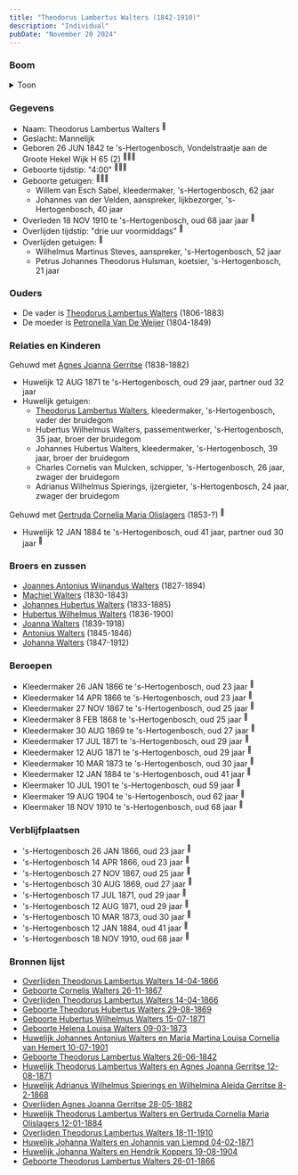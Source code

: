 ```yaml
---
title: "Theodorus Lambertus Walters (1842-1910)"
description: "Individual"
pubDate: "November 20 2024"
---
```


### Boom
<details><summary>Toon</summary>

![test](https://www.plantuml.com/plantuml/svg/dPJVRzem4CVV_LUSseS-8UKN412Y1GhTghQWZRRQ4tAIM_0mDhADAbJnl-y2AI2D5RQN93hV-JxV-zgviOuRjvnBPcT2BRZXSqXuEikDNggifwKsu0nNbfPGEJOL6K8gJ2fn-utpXLl17ES96hiDMOS6jLija1ticafkBRmp0EXgaw4PJqKwKsXjgpNdGhNR4B8rOrSmshIoR5jnCPwYphHPMdZWHHT7NwzSKXDx0Tp2Ly_puXZWiXyEgeCkjNZ_AL1cQsWr4vwi9ebsJcAp3NuTllT7uCTU3QuFikniAUM4gsoI6crjeecgI6_0i3Ucz3Y4ArlvGgrrZYhHDfqIQOatGcUeG4eEBrp1BS8hYbzezcmDOXjq-s4__8GjYCfcNdGMMnMUXY-K7ZK-OMirtp3BXCgB2h-i26eRj06X1Gsub2AVkXNnwpV2MxDod9LAcS5A3Vj0MKa1MlAzEli7foWTTdwVTYoemVtpKo4p-5FcwI75MyaDtpisf0_iJaxfSA-vKXpkq1ZXBEw0_Tevzb6hstwFNc7y7w1138-T7yL9EoBpk9i1T9xlgABkxzmCZxjPZBmqBzouMKZQ1pvs9-7EB3CEFMteE0iEZzpGSoY5bJm_z93kqJadEYHHtmYnUkJwd1p9DTs2loc_xnH78evsoYFlbFB8OoNvFi1kK6Nqw_iD)
</details>

### Gegevens
- Naam: Theodorus Lambertus Walters <sup><a href="../s00141/" style="text-decoration:none" title="Geboorte Theodorus Lambertus Walters 26-06-1842">:link:</a></sup>
- Geslacht: Mannelijk
- Geboren 26 JUN 1842 te 's-Hertogenbosch, Vondelstraatje aan de Groote Hekel Wijk H 65 (2) <sup><a href="../s00141/" style="text-decoration:none" title="Geboorte Theodorus Lambertus Walters 26-06-1842">:link:</a><a href="../s00153/" style="text-decoration:none" title="Huwelijk Theodorus Lambertus Walters en Agnes Joanna Gerritse 12-08-1871">:link:</a><a href="../s00157/" style="text-decoration:none" title="Huwelijk Theodorus Lambertus Walters en Gertruda Cornelia Maria Olislagers 12-01-1884">:link:</a></sup>
- Geboorte tijdstip: "4:00" <sup><a href="../s00141/" style="text-decoration:none" title="Geboorte Theodorus Lambertus Walters 26-06-1842">:link:</a><a href="../s00153/" style="text-decoration:none" title="Huwelijk Theodorus Lambertus Walters en Agnes Joanna Gerritse 12-08-1871">:link:</a><a href="../s00157/" style="text-decoration:none" title="Huwelijk Theodorus Lambertus Walters en Gertruda Cornelia Maria Olislagers 12-01-1884">:link:</a></sup>
- Geboorte getuigen: <sup><a href="../s00141/" style="text-decoration:none" title="Geboorte Theodorus Lambertus Walters 26-06-1842">:link:</a><a href="../s00153/" style="text-decoration:none" title="Huwelijk Theodorus Lambertus Walters en Agnes Joanna Gerritse 12-08-1871">:link:</a><a href="../s00157/" style="text-decoration:none" title="Huwelijk Theodorus Lambertus Walters en Gertruda Cornelia Maria Olislagers 12-01-1884">:link:</a></sup>
  - Willem van Esch Sabel, kleedermaker, \'s-Hertogenbosch, 62 jaar
  - Johannes van der Velden, aanspreker, lijkbezorger, \'s-Hertogenbosch, 40 jaar
- Overleden 18 NOV 1910 te 's-Hertogenbosch, oud 68 jaar jaar <sup><a href="../s00160/" style="text-decoration:none" title="Overlijden Theodorus Lambertus Walters 18-11-1910">:link:</a></sup>
- Overlijden tijdstip: "drie uur voormiddags" <sup><a href="../s00160/" style="text-decoration:none" title="Overlijden Theodorus Lambertus Walters 18-11-1910">:link:</a></sup>
- Overlijden getuigen: <sup><a href="../s00160/" style="text-decoration:none" title="Overlijden Theodorus Lambertus Walters 18-11-1910">:link:</a></sup>
  - Wilhelmus Martinus Steves, aanspreker, \'s-Hertogenbosch, 52 jaar
  - Petrus Johannes Theodorus Hulsman, koetsier, \'s-Hertogenbosch, 21 jaar

### Ouders
- De vader is [Theodorus Lambertus Walters](../i00088/) (1806-1883)
- De moeder is [Petronella Van De Weijer](../i00089/) (1804-1849)

### Relaties en Kinderen

Gehuwd met [Agnes Joanna Gerritse](../i00116/) (1838-1882) 
- Huwelijk 12 AUG 1871 te 's-Hertogenbosch, oud 29 jaar, partner oud 32 jaar 
- Huwelijk getuigen:  
  - [Theodorus Lambertus Walters](../i00088/), kleedermaker, \'s-Hertogenbosch, vader der bruidegom
  - Hubertus Wilhelmus Walters, passementwerker, \'s-Hertogenbosch, 35 jaar, broer der bruidegom
  - Johannes Hubertus Walters, kleedermaker, \'s-Hertogenbosch, 39 jaar, broer der bruidegom
  - Charles Cornelis van Mulcken, schipper, \'s-Hertogenbosch, 26 jaar, zwager der bruidegom
  - Adrianus Wilhelmus Spierings, ijzergieter, \'s-Hertogenbosch, 24 jaar, zwager der bruidegom

Gehuwd met [Gertruda Cornelia Maria Olislagers](../i00117/) (1853-?) <sup><a href="../s00157/" style="text-decoration:none" title="Huwelijk Theodorus Lambertus Walters en Gertruda Cornelia Maria Olislagers 12-01-1884">:link:</a></sup>
- Huwelijk 12 JAN 1884 te 's-Hertogenbosch, oud 41 jaar, partner oud 30 jaar <sup><a href="../s00157/" style="text-decoration:none" title="Huwelijk Theodorus Lambertus Walters en Gertruda Cornelia Maria Olislagers 12-01-1884">:link:</a></sup>

### Broers en zussen
- [Joannes Antonius Wijnandus Walters](../i00103/) (1827-1894)
- [Machiel Walters](../i00104/) (1830-1843)
- [Johannes Hubertus Walters](../i00079/) (1833-1885)
- [Hubertus Wilhelmus Walters](../i00105/) (1836-1900)
- [Joanna Walters](../i00106/) (1839-1918)
- [Antonius Walters](../i00108/) (1845-1846)
- [Johanna Walters](../i00109/) (1847-1912)

### Beroepen
- Kleedermaker 26 JAN 1866 te 's-Hertogenbosch, oud 23 jaar <sup><a href="../s00119/" style="text-decoration:none" title="Geboorte Theodorus Lambertus Walters 26-01-1866">:link:</a></sup>
- Kleedermaker 14 APR 1866 te 's-Hertogenbosch, oud 23 jaar <sup><a href="../s00120/" style="text-decoration:none" title="Overlijden Theodorus Lambertus Walters 14-04-1866">:link:</a></sup>
- Kleedermaker 27 NOV 1867 te 's-Hertogenbosch, oud 25 jaar <sup><a href="../s00121/" style="text-decoration:none" title="Geboorte Cornelis Walters 26-11-1867">:link:</a></sup>
- Kleedermaker 8 FEB 1868 te 's-Hertogenbosch, oud 25 jaar <sup><a href="../s00223/" style="text-decoration:none" title="Huwelijk Adrianus Wilhelmus Spierings en Wilhelmina Aleida Gerritse 8-2-1868">:link:</a></sup>
- Kleedermaker 30 AUG 1869 te 's-Hertogenbosch, oud 27 jaar <sup><a href="../s00100/" style="text-decoration:none" title="Geboorte Theodorus Hubertus Walters 29-08-1869">:link:</a></sup>
- Kleedermaker 17 JUL 1871 te 's-Hertogenbosch, oud 29 jaar <sup><a href="../s00123/" style="text-decoration:none" title="Geboorte Hubertus Wilhelmus Walters 15-07-1871">:link:</a></sup>
- Kleedermaker 12 AUG 1871 te 's-Hertogenbosch, oud 29 jaar <sup><a href="../s00153/" style="text-decoration:none" title="Huwelijk Theodorus Lambertus Walters en Agnes Joanna Gerritse 12-08-1871">:link:</a></sup>
- Kleedermaker 10 MAR 1873 te 's-Hertogenbosch, oud 30 jaar <sup><a href="../s00125/" style="text-decoration:none" title="Geboorte Helena Louisa Walters 09-03-1873">:link:</a></sup>
- Kleedermaker 12 JAN 1884 te 's-Hertogenbosch, oud 41 jaar <sup><a href="../s00157/" style="text-decoration:none" title="Huwelijk Theodorus Lambertus Walters en Gertruda Cornelia Maria Olislagers 12-01-1884">:link:</a></sup>
- Kleermaker 10 JUL 1901 te 's-Hertogenbosch, oud 59 jaar <sup><a href="../s00132/" style="text-decoration:none" title="Huwelijk Johannes Antonius Walters en Maria Martina Louisa Cornelia van Hemert 10-07-1901">:link:</a></sup>
- Kleermaker 19 AUG 1904 te 's-Hertogenbosch, oud 62 jaar <sup><a href="../s00159/" style="text-decoration:none" title="Huwelijk Johanna Walters en Hendrik Koppers 19-08-1904">:link:</a></sup>
- Kleermaker 18 NOV 1910 te 's-Hertogenbosch, oud 68 jaar <sup><a href="../s00160/" style="text-decoration:none" title="Overlijden Theodorus Lambertus Walters 18-11-1910">:link:</a></sup>

### Verblijfplaatsen
- 's-Hertogenbosch  26 JAN 1866, oud 23 jaar  <sup><a href="../s00119/" style="text-decoration:none" title="Geboorte Theodorus Lambertus Walters 26-01-1866">:link:</a></sup>
- 's-Hertogenbosch  14 APR 1866, oud 23 jaar  <sup><a href="../s00120/" style="text-decoration:none" title="Overlijden Theodorus Lambertus Walters 14-04-1866">:link:</a></sup>
- 's-Hertogenbosch  27 NOV 1867, oud 25 jaar  <sup><a href="../s00121/" style="text-decoration:none" title="Geboorte Cornelis Walters 26-11-1867">:link:</a></sup>
- 's-Hertogenbosch  30 AUG 1869, oud 27 jaar  <sup><a href="../s00100/" style="text-decoration:none" title="Geboorte Theodorus Hubertus Walters 29-08-1869">:link:</a></sup>
- 's-Hertogenbosch  17 JUL 1871, oud 29 jaar  <sup><a href="../s00123/" style="text-decoration:none" title="Geboorte Hubertus Wilhelmus Walters 15-07-1871">:link:</a></sup>
- 's-Hertogenbosch  12 AUG 1871, oud 29 jaar  <sup><a href="../s00153/" style="text-decoration:none" title="Huwelijk Theodorus Lambertus Walters en Agnes Joanna Gerritse 12-08-1871">:link:</a></sup>
- 's-Hertogenbosch  10 MAR 1873, oud 30 jaar  <sup><a href="../s00125/" style="text-decoration:none" title="Geboorte Helena Louisa Walters 09-03-1873">:link:</a></sup>
- 's-Hertogenbosch  12 JAN 1884, oud 41 jaar  <sup><a href="../s00157/" style="text-decoration:none" title="Huwelijk Theodorus Lambertus Walters en Gertruda Cornelia Maria Olislagers 12-01-1884">:link:</a></sup>
- 's-Hertogenbosch  18 NOV 1910, oud 68 jaar  <sup><a href="../s00160/" style="text-decoration:none" title="Overlijden Theodorus Lambertus Walters 18-11-1910">:link:</a></sup>

### Bronnen lijst
- [Overlijden Theodorus Lambertus Walters 14-04-1866](../s00120/)
- [Geboorte Cornelis Walters 26-11-1867](../s00121/)
- [Overlijden Theodorus Lambertus Walters 14-04-1866](../s00120/)
- [Geboorte Theodorus Hubertus Walters 29-08-1869](../s00100/)
- [Geboorte Hubertus Wilhelmus Walters 15-07-1871](../s00123/)
- [Geboorte Helena Louisa Walters 09-03-1873](../s00125/)
- [Huwelijk Johannes Antonius Walters en Maria Martina Louisa Cornelia van Hemert 10-07-1901](../s00132/)
- [Geboorte Theodorus Lambertus Walters 26-06-1842](../s00141/)
- [Huwelijk Theodorus Lambertus Walters en Agnes Joanna Gerritse 12-08-1871](../s00153/)
- [Huwelijk Adrianus Wilhelmus Spierings en Wilhelmina Aleida Gerritse 8-2-1868](../s00223/)
- [Overlijden Agnes Joanna Gerritse 28-05-1882](../s00155/)
- [Huwelijk Theodorus Lambertus Walters en Gertruda Cornelia Maria Olislagers 12-01-1884](../s00157/)
- [Overlijden Theodorus Lambertus Walters 18-11-1910](../s00160/)
- [Huwelijk Johanna Walters en Johannis van Liempd 04-02-1871](../s00152/)
- [Huwelijk Johanna Walters en Hendrik Koppers 19-08-1904](../s00159/)
- [Geboorte Theodorus Lambertus Walters 26-01-1866](../s00119/)